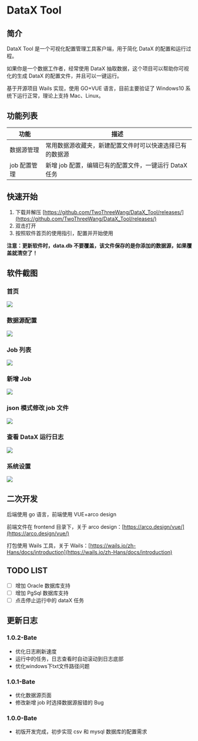 # DataX Tool

## 简介

DataX Tool 是一个可视化配置管理工具客户端，用于简化 DataX 的配置和运行过程。

如果你是一个数据工作者，经常使用 DataX 抽取数据，这个项目可以帮助你可视化的生成 DataX 的配置文件，并且可以一键运行。

基于开源项目 Wails 实现，使用 GO+VUE 语言，目前主要验证了 Windows10 系统下运行正常，理论上支持 Mac、Linux。

## 功能列表

| 功能         | 描述                                                     |
| ------------ | -------------------------------------------------------- |
| 数据源管理   | 常用数据源收藏夹，新建配置文件时可以快速选择已有的数据源 |
| job 配置管理 | 新增 job 配置，编辑已有的配置文件，一键运行 DataX 任务   |

## 快速开始

1. 下载并解压 [https://github.com/TwoThreeWang/DataX_Tool/releases/](https://github.com/TwoThreeWang/DataX_Tool/releases/)
2. 双击打开
3. 按照软件首页的使用指引，配置并开始使用

**注意：更新软件时，data.db 不要覆盖，该文件保存的是你添加的数据源，如果覆盖就清空了！**

## 软件截图

### 首页

![](images/home.png)

### 数据源配置

![](images/datasource.png)

### Job 列表

![](images/joblist.png)

### 新增 Job

![](images/addjob.png)

### json 模式修改 job 文件

![](images/jsonjob.png)

### 查看 DataX 运行日志

![](images/log.png)

### 系统设置

![](images/setting.png)

## 二次开发

后端使用 go 语言，前端使用 VUE+arco design

前端文件在 frontend 目录下，关于 arco design：[https://arco.design/vue/](https://arco.design/vue/)

打包使用 Wails 工具，关于 Wails：[https://wails.io/zh-Hans/docs/introduction](https://wails.io/zh-Hans/docs/introduction)

## TODO LIST

- [ ] 增加 Oracle 数据库支持
- [ ] 增加 PgSql 数据库支持
- [ ] 点击停止运行中的 dataX 任务

## 更新日志

### 1.0.2-Bate

- 优化日志刷新速度
- 运行中的任务，日志查看时自动滚动到日志底部
- 优化windows下txt文件路径问题

### 1.0.1-Bate

- 优化数据源页面
- 修改新增 job 时选择数据源报错的 Bug

### 1.0.0-Bate

- 初版开发完成，初步实现 csv 和 mysql 数据库的配置需求
